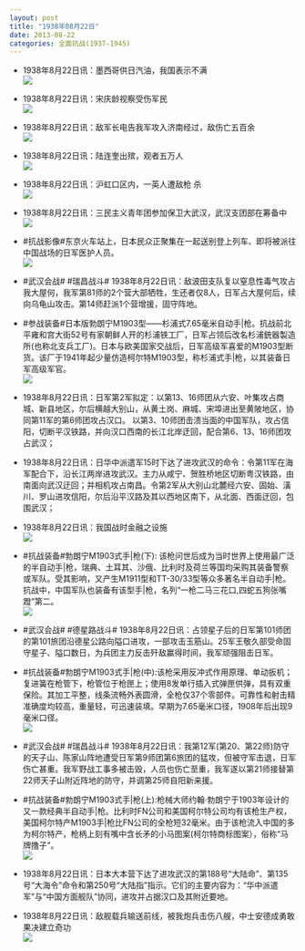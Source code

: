 ```yaml
---
layout: post
title: "1938年08月22日"
date: 2013-08-22
categories: 全面抗战(1937-1945)
---
```


<meta name="referrer" content="no-referrer" />

- 1938年8月22日讯：墨西哥供日汽油，我国表示不满 <br/><img src="https://ww1.sinaimg.cn/large/aca367d8jw1e7vu9830fuj20a60cojsb.jpg" />

- 1938年8月22日讯：宋庆龄视察受伤军民 <br/><img src="https://ww3.sinaimg.cn/large/aca367d8jw1e7vsiqrr3hj208n0ctq45.jpg" />

- 1938年8月22日讯：敌军长电告我军攻入济南经过，敌伤亡五百余 <br/><img src="https://ww4.sinaimg.cn/large/aca367d8jw1e7vqucyo54j20b40o4mz4.jpg" />

- 1938年8月22日讯：陆连奎出殡，观者五万人 <br/><img src="https://ww2.sinaimg.cn/large/aca367d8jw1e7vp24vzu5j209j0og764.jpg" />

- 1938年8月22日讯：沪虹口区内，一英人遭敌枪 杀 <br/><img src="https://ww2.sinaimg.cn/large/aca367d8jw1e7vn43qgolj208z0ujwgh.jpg" />

- 1938年8月22日讯：三民主义青年团参加保卫大武汉，武汉支团部在筹备中 <br/><img src="https://ww2.sinaimg.cn/large/aca367d8jw1e7vlbvjwrnj206f0o2gmx.jpg" />

- #抗战影像#东京火车站上，日本民众正聚集在一起送别登上列车、即将被派往中国战场的日军医护人员。 <br/><img src="https://ww3.sinaimg.cn/large/aca367d8jw1e7vkg2e09vj20p00jk0xy.jpg" />

- #武汉会战# #瑞昌战斗# 1938年8月22日讯：敌波田支队复以窒息性毒气攻占我大屋何，我军第81师的2个营大部牺牲，生还者仅8人，日军占大屋何后，续向乌龟山攻击。第14师赶派1个营增援，固守阵地。 

- #参战装备#日本版勃朗宁M1903型——杉浦式7.65毫米自动手|枪。抗战前北平雍和宫大街52号有家朝鲜人开的杉浦铁工厂，日军占领后改名杉浦銃器製造所(也称北支兵工厂)。日本与欧美国家交战后，日军高级军喜爱的M1903型断货。该厂于1941年起少量仿造柯尔特M1903型，称杉浦式手|枪，以其装备日军高级军官。 <br/><img src="https://ww4.sinaimg.cn/large/aca367d8jw1e7vhu9dzevj20c10gqgm7.jpg" />

- 1938年8月22日讯：日军第2军拟定：以第13、16师团从六安、叶集攻占商城、新县地区，尔后横越大别山，从黄土岗、麻城、宋埠进出至黄陂地区，协同第11军的第6师团攻占汉口。 以第3、10师团击溃当面的中国军队，攻占信阳，切断平汉铁路，并向汉口西南的长江北岸迂回，配合第6、13、16师团攻占武汉；  

- 1938年8月22日讯：日华中派遣军15时下达了进攻武汉的命令：令第11军在海军配合下，沿长江两岸进攻武汉。主力从咸宁、贺胜桥地区切断粤汉铁路，由南面向武汉迂回；并相机攻占南昌。令第2军从大别山北麓经六安、固始、潢川、罗山进攻信阳，尔后沿平汉路及其以西地区南下，从北面、西面迂回，包围武汉；  

- 1938年8月22日讯：我国战时金融之设施 <br/><img src="https://ww3.sinaimg.cn/large/aca367d8jw1e7vcnqtxdwj20c114qn3v.jpg" />

- #抗战装备#勃朗宁M1903式手|枪(下): 该枪问世后成为当时世界上使用最广泛的半自动手|枪，瑞典、土耳其、沙俄、比利时及荷兰等国均采购其装备警察或军队。受其影响，又产生M1911型和TT-30/33型等众多著名半自动手|枪。抗战中，中国军队也装备有该型手|枪，名列“一枪二马三花口,四蛇五狗张嘴蹬”第二。 <br/><img src="https://ww3.sinaimg.cn/large/aca367d8jw1e7vbrp3dw5j20c10i7ab1.jpg" />

- #武汉会战# #德星路战斗# 1938年8月22日讯：占领星子后的日军第101师团的第101旅团沿德星公路向隘口进攻，一部攻击玉筋山。25军王敬久部受命固守星子、隘口数日，为兵团主力反击歼敌赢得时间，我军顽强阻击日军。 

- #抗战装备#勃朗宁M1903式手|枪(中):该枪采用反冲式作用原理、单动扳机；复进簧在枪管下，枪管位于枪匣上；使用8发单行插入式弹匣供弹，具有双重保险。其加工平整，线条流畅外表圆滑，全枪仅37个零部件。可靠性和射击精准确度均较高，重量轻，可迅速装填。早期为7.65毫米口径，1908年后出现9毫米口径。 <br/><img src="https://ww2.sinaimg.cn/large/aca367d8jw1e7v8lobl0hj20c10kmwfk.jpg" />

- #武汉会战# #瑞昌战斗# 1938年8月22日讯：我第12军(第20、第22师)防守的天子山、陈家山阵地遭受日军第9师团第6旅团的猛攻，但被守军击退，日军伤亡甚重。我军野战工事多被击毁，人员也伤亡至重，我军遂以第21师接替第22师天子山附近阵地的防守，并调第25师自阳新来援。 

- #抗战装备#勃朗宁M1903式手|枪(上):枪械大师约翰·勃朗宁于1903年设计的又一款经典半自动手|枪。比利时FN公司和美国柯尔特公司均有该枪生产权，美国柯尔特产M1903手|枪比FN公司的全枪短32毫米。由于该枪流入中国的多为柯尔特产，枪柄上刻有嘴中含长矛的小马图案(柯尔特商标图案），俗称“马牌撸子”。 <br/><img src="https://ww1.sinaimg.cn/large/aca367d8jw1e7v6k8ygp0j20c10ecwex.jpg" />

- 1938年8月22日讯：日本大本营下达了进攻武汉的第188号“大陆命”、第135号“大海令”命令和第250号“大陆指”指示。它们的主要内容为：“华中派遣军”与“中国方面舰队”协同，进攻并占据汉口及其附近要地。 

- 1938年8月22日讯：敌舰载兵输送前线，被我炮兵击伤八艘，中士安德成勇敢果决建立奇功 <br/><img src="https://ww4.sinaimg.cn/large/aca367d8jw1e7v2901ig5j20as1mptda.jpg" />

